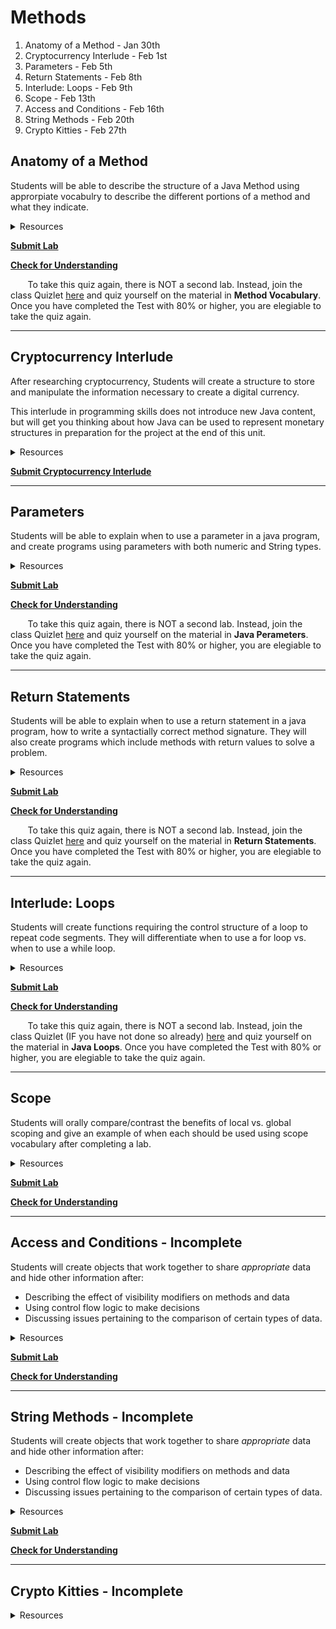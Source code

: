 # Methods

1. Anatomy of a Method - Jan 30th
2. Cryptocurrency Interlude - Feb 1st
3. Parameters - Feb 5th
4. Return Statements - Feb 8th
5. Interlude: Loops - Feb 9th
5. Scope - Feb 13th
6. Access and Conditions - Feb 16th
7. String Methods - Feb 20th
8. Crypto Kitties - Feb 27th


## Anatomy of a Method
Students will be able to describe the structure of a Java Method using approrpiate vocabulry to describe the different portions of a method and what they indicate.
<details>
 <summary>Resources
 </summary>
 
* [Slides](https://docs.google.com/presentation/d/1w1CslBeWrUOoMpjy-n8wgeZJNHFzaKaQ-Se9YHlfVeQ/edit?usp=sharing)
* [Video](https://drive.google.com/open?id=1KL17JmkOdPD5alwIuEGboezvIFGFci1R)
* Readings
  * [Methods (Black Box)](https://drive.google.com/file/d/1rMGjRgU2GXU3lW-QnQcIsk_Yw0jBfYqA/view)
  * [Method Bodies](https://drive.google.com/file/d/1EVegNPoPdHLdyaSEthn4Nx7alDVAbUAI/view)
* [Lab A](https://docs.google.com/document/d/1fnK2u3tvShhp4paMYfMKafk0i0PIlMWGBhSYjTeC9Kg/edit?usp=sharing)

Lab Files:

**Java File** | **Tester**
:--:|:--:
[LineBreak](https://github.com/blakeCS/IntroComputerProgramming/blob/master/U2%20Methods/Method%20Anatomy/Examples/LineBreak.java) | n/a
[PrintJava](https://github.com/blakeCS/IntroComputerProgramming/blob/master/U2%20Methods/Method%20Anatomy/Exercises/PrintJava.java) | n/a

</details>

[**Submit Lab**](https://blake.instructure.com/courses/1757/assignments/64262?module_item_id=128341)

[**Check for Understanding**](https://blake.instructure.com/courses/1757/quizzes/3162)

&nbsp;&nbsp;&nbsp;&nbsp;&nbsp;&nbsp; To take this quiz again, there is NOT a second lab.  Instead, join the class Quizlet [here](https://quizlet.com/join/r2wwgK99j) and quiz yourself on the material in **Method Vocabulary**.  Once you have completed the Test with 80% or higher, you are elegiable to take the quiz again.

***
## Cryptocurrency Interlude
After researching cryptocurrency, Students will create a structure to store and manipulate the information necessary to create a digital currency.  

This interlude in programming skills does not introduce new Java content, but will get you thinking about how Java can be used to represent monetary structures in preparation for the project at the end of this unit.

<details>
 <summary>Resources
 </summary>
 
* Readings
  * [What is Cryptocurrency](https://blockgeeks.com/guides/what-is-cryptocurrency/)
  * [What is Bitcoin](https://www.howtogeek.com/141374/htg-explains-what-is-bitcoin-and-how-does-it-work/)
  * [Hacking the CryptoKitty Genome](https://hackernoon.com/hacking-the-cryptokitties-genome-1cb3e7dddab3)
* [Activity](https://docs.google.com/document/d/1ijLMtYMd0FEITuuI-wvw1eW-SiPz-Kq3MrUj902ziWA/edit?usp=sharing)

</details>

[**Submit Cryptocurrency Interlude**](https://blake.instructure.com/courses/1757/assignments/64960?module_item_id=128685)

***
## Parameters
Students will be able to explain when to use a parameter in a java program, and create programs using parameters with both numeric and String types.

<details>
 <summary>Resources
 </summary>
 
* [Slides](https://drive.google.com/open?id=1baG0Py5K--Dc9hi6bi5wKu0MXPdkocwzx0WkKYCDrR4)
* [Video](https://drive.google.com/open?id=1Yc2P5ZpoRYKCXumAV0PsBQmiSrYh3IG6)
* Readings. NOTE: I highly suggest using this lesson's readings as supplemental material, not the main event.
  * [What is Actually Passed to a Method?](https://mathbits.com/MathBits/Java/Methods/PassingMethods.htm)
  * [How to use Methods that take Parameters in Java](http://www.dummies.com/programming/java/how-to-use-methods-that-take-parameters-in-java/)
  * [Java Methods](https://www.tutorialspoint.com/java/java_methods.htm)
* [Lab A](https://docs.google.com/document/d/102d6wQqq2kzDpbMmbANzL1_v0KNv2KYyTpnU3azzFE0/edit?usp=sharing)

Lab Files:

**Java File** | **Tester**
:--:|:--:
[Hello](https://github.com/blakeCS/IntroComputerProgramming/blob/master/U2%20Methods/Parameters/Examples/Hello.java) | n/a
[Sum](https://github.com/blakeCS/IntroComputerProgramming/blob/master/U2%20Methods/Parameters/Examples/Sum.java) | n/a
[Add10](https://github.com/blakeCS/IntroComputerProgramming/blob/master/U2%20Methods/Parameters/Exercises/Add10.java) | [Add10Tester](https://github.com/blakeCS/IntroComputerProgramming/blob/master/U2%20Methods/Parameters/Exercises/Add10Tester.java)
[Madlib](https://github.com/blakeCS/IntroComputerProgramming/blob/master/U2%20Methods/Parameters/Exercises/Madlib.java) | [MadlibTester](https://github.com/blakeCS/IntroComputerProgramming/blob/master/U2%20Methods/Parameters/Exercises/MadlibTester.java)

</details>

[**Submit Lab**](https://blake.instructure.com/courses/1757/assignments/65150)

[**Check for Understanding**](https://blake.instructure.com/courses/1757/quizzes/3192)

&nbsp;&nbsp;&nbsp;&nbsp;&nbsp;&nbsp; To take this quiz again, there is NOT a second lab.  Instead, join the class Quizlet [here](https://quizlet.com/join/r2wwgK99j) and quiz yourself on the material in **Java Perameters**.  Once you have completed the Test with 80% or higher, you are elegiable to take the quiz again.

***
## Return Statements
Students will be able to explain when to use a return statement in a java program, how to write a syntactially correct method signature.  They will also create programs which include methods with return values to solve a problem.

<details>
 <summary>Resources
 </summary>
 
* [Slides](https://docs.google.com/presentation/d/1TGVGv3BEhczH_cSn3ZYjPbbW3YtQvv78oqTrWy8N-0Q/edit?usp=sharing)
* Video - To Be Uploaded Feb 2
* Readings. NOTE: I highly suggest using this lesson's readings as supplemental material, not the main event.
  * [Method Bodies - Return Statements p. 74-75](https://drive.google.com/file/d/1EVegNPoPdHLdyaSEthn4Nx7alDVAbUAI/view)
  * [Return...This](https://medium.com/java-for-absolute-dummies/return-this-72030e66790a)
  * [Return Statement Analogy](https://www.quora.com/In-Java-what-is-a-return-statement)
  * [Java Methods](https://www.tutorialspoint.com/java/java_methods.htm)
* [Lab A](https://drive.google.com/open?id=1-ZC8yT4iQfUuofUwqbL2mOwj1WiWkw9XEyY31kKMgAg)

Lab Files:

**Java File** | **Tester**
:--:|:--:
[ReturnExamples](https://github.com/blakeCS/IntroComputerProgramming/blob/master/U2%20Methods/ReturnStatements/Examples/ReturnExamples.java) | n/a
[Compare](https://github.com/blakeCS/IntroComputerProgramming/blob/master/U2%20Methods/ReturnStatements/Exercises/Compare.java) | [TestCompare](https://github.com/blakeCS/IntroComputerProgramming/blob/master/U2%20Methods/ReturnStatements/Exercises/TestCompare.java.java)
[Ten](https://github.com/blakeCS/IntroComputerProgramming/blob/master/U2%20Methods/ReturnStatements/Exercises/Ten.java) | [TestTen](https://github.com/blakeCS/IntroComputerProgramming/blob/master/U2%20Methods/ReturnStatements/Exercises/TestCompare.java.java)

</details>

[**Submit Lab**](https://blake.instructure.com/courses/1757/assignments/65656)

[**Check for Understanding**](https://blake.instructure.com/courses/1757/quizzes/3198)

&nbsp;&nbsp;&nbsp;&nbsp;&nbsp;&nbsp; To take this quiz again, there is NOT a second lab.  Instead, join the class Quizlet [here](https://quizlet.com/join/r2wwgK99j) and quiz yourself on the material in **Return Statements**.  Once you have completed the Test with 80% or higher, you are elegiable to take the quiz again.

***
## Interlude: Loops
Students will create functions requiring the control structure of a loop to repeat code segments.  They will differentiate when to use a for loop vs. when to use a while loop.

<details>
 <summary>Resources
 </summary>
 
* [Slides](https://docs.google.com/presentation/d/1i9jfPcmpEpyu3DXNqOoAOx1qh760kJqRnP8ZvvygOJA/edit?usp=sharing)
* Readings
  * [For Loops in Java with Examples](https://beginnersbook.com/2015/03/for-loop-in-java-with-example/)
  * [Java For Loops](http://www.homeandlearn.co.uk/java/java_for_loops.html)
  * [Loops in Java](http://www.learnjavaonline.org/en/Loops)
* [Lab A](https://docs.google.com/document/d/1uVOQkA58GKPLxrexaIJwR_naSnu3MJW3v7kZiCorGq4/edit?usp=sharing)

Lab Files:

**Java File** | **Tester**
:--:|:--:
[For Loops](https://github.com/blakeCS/IntroComputerProgramming/blob/master/U2%20Methods/Loops/ForLoop.java) | n/a
[Print500](https://github.com/blakeCS/IntroComputerProgramming/blob/master/U2%20Methods/Loops/Exercises/Print500.java) | [Print500Tester](https://github.com/blakeCS/IntroComputerProgramming/blob/master/U2%20Methods/Loops/Exercises/Print500Tester.java)
[Divisible](https://github.com/blakeCS/IntroComputerProgramming/blob/master/U2%20Methods/Loops/Exercises/Divisible.java) | [DivisibleTester](https://github.com/blakeCS/IntroComputerProgramming/blob/master/U2%20Methods/Loops/Exercises/DivisibleTester.java)
[Countdown](https://github.com/blakeCS/IntroComputerProgramming/blob/master/U2%20Methods/Loops/Examples/Countdown.java)| n/a
[CreateMod](https://github.com/blakeCS/IntroComputerProgramming/blob/master/U2%20Methods/Loops/Exercises/CreateMod.java)| [CreateModTester](https://github.com/blakeCS/IntroComputerProgramming/blob/master/U2%20Methods/Loops/Exercises/CreateModTester.java)


</details>

[**Submit Lab**](https://blake.instructure.com/courses/1757/assignments/65756)

[**Check for Understanding**](https://blake.instructure.com/courses/1757/quizzes/3202)

&nbsp;&nbsp;&nbsp;&nbsp;&nbsp;&nbsp; To take this quiz again, there is NOT a second lab.  Instead, join the class Quizlet (IF you have not done so already) [here](https://quizlet.com/join/r2wwgK99j) and quiz yourself on the material in **Java Loops**.  Once you have completed the Test with 80% or higher, you are elegiable to take the quiz again.

***
## Scope

Students will orally compare/contrast the benefits of local vs. global scoping and give an example of when each should be used using scope vocabulary  after completing a lab.

<details>
 <summary>Resources
 </summary>

* [Slides](https://docs.google.com/presentation/d/14ShdgJ9-HTYo7vLjy_e6Pa5-8_EuvhKz5a4P-pl2K8M/edit?usp=sharing)
* Readings
  * [Local Scope](https://www.cs.umd.edu/~clin/MoreJava/Objects/local.html)
  * [Java Variable Scope Best Practices](https://study.com/academy/lesson/java-variable-scope-definition-best-practices.html)
  * [Java Scope Rules](https://www.techrepublic.com/article/intro-to-oop-java-scope-rules/)
* [Lab A](https://docs.google.com/document/d/1Ikjz1K1UZk6vGqFWOUa0-SMmT1V0cqb-ZlKic3qbrQc/edit?usp=sharing)

Lab Files:
 
 **Java File** | **Tester**
:--:|:--:
[InstanceScope](https://github.com/blakeCS/IntroComputerProgramming/blob/master/U2%20Methods/Scope/Examples/InstanceScope.java)| n/a
[LocalScope](https://github.com/blakeCS/IntroComputerProgramming/blob/master/U2%20Methods/Scope/Examples/LocalScope.java)| n/a
[VariableShadowing](https://github.com/blakeCS/IntroComputerProgramming/blob/master/U2%20Methods/Scope/Examples/VariableShadowing.java)| n/a
[MathOperations](https://github.com/blakeCS/IntroComputerProgramming/blob/master/U2%20Methods/Scope/Exercises/MathOperations.java) |n/a

</details>

[**Submit Lab**](https://blake.instructure.com/courses/1757/assignments/66108/)

[**Check for Understanding**](https://blake.instructure.com/courses/1757/quizzes/3218)

***
## Access and Conditions  - Incomplete

Students will create objects that work together to share *appropriate* data and hide other information after:
* Describing the effect of visibility modifiers on methods and data
* Using control flow logic to make decisions
* Discussing issues pertaining to the comparison of certain types of data.

<details>
 <summary>Resources
 </summary>

* [Slides]()
* Readings
  * [Encapsulation](https://drive.google.com/open?id=1PRYmPF4nQ5gGpDe_eTbSnm1FzNmVSZU4)
  * [The If Statement](https://drive.google.com/open?id=0B0XuTmEEO-JhdzBGZ09nd1BEdFRxNDRTMk1YOGlkc3NMYmh3)
  * [Comparing Data](https://drive.google.com/open?id=0B0XuTmEEO-JhZnM3UlY3djFJZ19vaTM3MXY2RXk5SnBOdzc0)
* [Lab A]()

Lab Files:
 
 **Java File** | **Tester**
:--:|:--:
[File1]()| n/a
[File2]()| [File2Test]()
[File3]()| [File3Test]()
[File4]()| [File4Test]()

</details>

[**Submit Lab**]()

[**Check for Understanding**]()

***

## String Methods  - Incomplete
Students will create objects that work together to share *appropriate* data and hide other information after:
* Describing the effect of visibility modifiers on methods and data
* Using control flow logic to make decisions
* Discussing issues pertaining to the comparison of certain types of data.

<details>
 <summary>Resources
 </summary>

* [Slides]()
* Readings
  * [Encapsulation](https://drive.google.com/open?id=1PRYmPF4nQ5gGpDe_eTbSnm1FzNmVSZU4)
  * [The If Statement](https://drive.google.com/open?id=0B0XuTmEEO-JhdzBGZ09nd1BEdFRxNDRTMk1YOGlkc3NMYmh3)
  * [Comparing Data](https://drive.google.com/open?id=0B0XuTmEEO-JhZnM3UlY3djFJZ19vaTM3MXY2RXk5SnBOdzc0)
* [Lab A]()

Lab Files:
 
 **Java File** | **Tester**
:--:|:--:
[File1]()| n/a
[File2]()| [File2Test]()
[File3]()| [File3Test]()
[File4]()| [File4Test]()

</details>

[**Submit Lab**]()

[**Check for Understanding**]()

***

## Crypto Kitties  - Incomplete
<details>
 <summary>Resources
 </summary>
 
 * This lesson will be updated by Feb 18.
 
</details>

